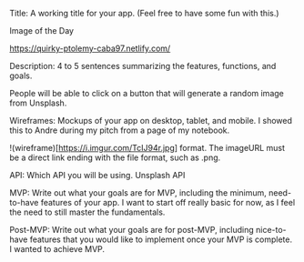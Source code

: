 Title: A working title for your app. (Feel free to have some fun with this.)

Image of the Day

https://quirky-ptolemy-caba97.netlify.com/

Description: 4 to 5 sentences summarizing the features, functions, and goals.

People will be able to click on a button that will generate a random image from Unsplash.

Wireframes: Mockups of your app on desktop, tablet, and mobile.
I showed this to Andre during my pitch from a page of my notebook.

!(wireframe)[https://i.imgur.com/TcIJ94r.jpg] format. The imageURL must be a direct link ending with the file format, such as .png.



API: Which API you will be using.
Unsplash API

MVP: Write out what your goals are for MVP, including the minimum, need-to-have features of your app.
I want to start off really basic for now, as I feel the need to still master the fundamentals. 

Post-MVP: Write out what your goals are for post-MVP, including nice-to-have features that you would like to implement once your MVP is complete.
I wanted to achieve MVP.
